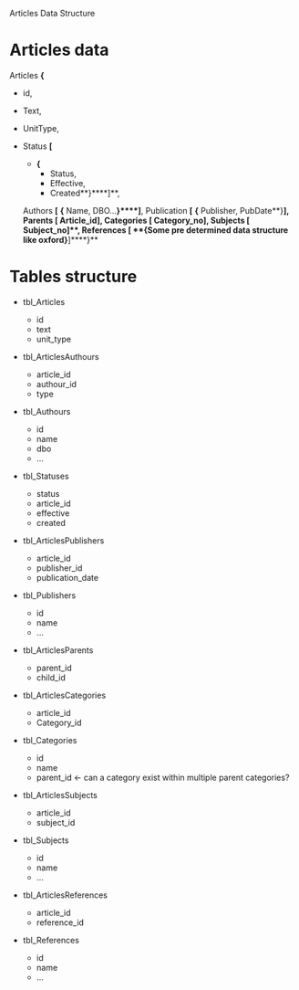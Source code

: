 Articles Data Structure

# Articles data

Articles **{**
* id,
* Text,
* UnitType,
* Status **[**
  * **{**
    * Status,
    * Effective,
    * Created**}****]**,

  Authors **[**
    **{**
      Name,
      DBO…**}****]**,
  Publication **[**
    **{**
      Publisher,
      PubDate**}****]**,
  Parents **[**
    Article_id**]**,
  Categories **[**
    Category_no**]**,
  Subjects **[**
      Subject_no**]**,
  References **[**
    **{**Some pre determined data structure like oxford**}****]****}**

# Tables structure

* tbl_Articles
    * id
    * text
    * unit_type

* tbl_ArticlesAuthours
    * article_id
    * authour_id
    * type

* tbl_Authours
    * id
    * name
    * dbo
    * …

* tbl_Statuses
    * status
    * article_id
    * effective
    * created

* tbl_ArticlesPublishers
    * article_id
    * publisher_id
    * publication_date

* tbl_Publishers
    * id
    * name
    * ...

* tbl_ArticlesParents
    * parent_id
    * child_id

* tbl_ArticlesCategories
    * article_id
    * Category_id

* tbl_Categories
    * id
    * name
    * parent_id ← can a category exist within multiple parent categories?

* tbl_ArticlesSubjects
    * article_id
    * subject_id

* tbl_Subjects
    * id
    * name
    * …

* tbl_ArticlesReferences
    * article_id
    * reference_id

* tbl_References
    * id
    * name
    * …
